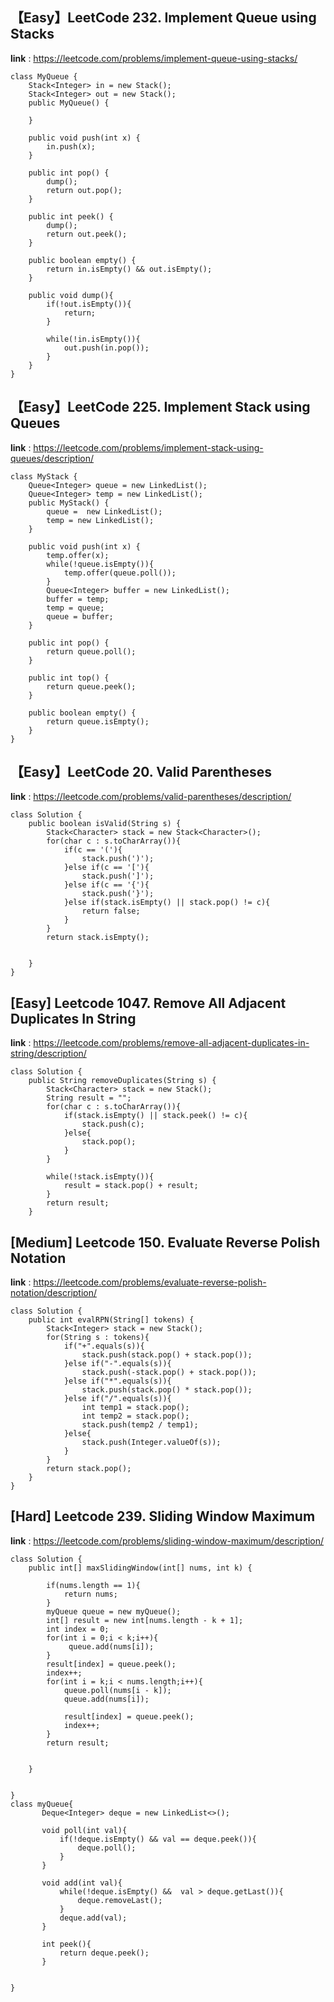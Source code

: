 ## 【Easy】LeetCode 232. Implement Queue using Stacks
**link** : https://leetcode.com/problems/implement-queue-using-stacks/

```
class MyQueue {
    Stack<Integer> in = new Stack();
    Stack<Integer> out = new Stack();
    public MyQueue() {
        
    }
    
    public void push(int x) {
        in.push(x);
    }
    
    public int pop() {
        dump();
        return out.pop();
    }
    
    public int peek() {
        dump();
        return out.peek();
    }
    
    public boolean empty() {
        return in.isEmpty() && out.isEmpty();
    }

    public void dump(){
        if(!out.isEmpty()){
            return;
        }

        while(!in.isEmpty()){
            out.push(in.pop());
        }
    }
}
```

## 【Easy】LeetCode 225. Implement Stack using Queues
**link** : https://leetcode.com/problems/implement-stack-using-queues/description/


```
class MyStack {
    Queue<Integer> queue = new LinkedList();
    Queue<Integer> temp = new LinkedList();
    public MyStack() {
        queue =  new LinkedList();
        temp = new LinkedList();
    }
    
    public void push(int x) {
        temp.offer(x);
        while(!queue.isEmpty()){
            temp.offer(queue.poll());
        }
        Queue<Integer> buffer = new LinkedList();
        buffer = temp;
        temp = queue;
        queue = buffer;
    }
    
    public int pop() {
        return queue.poll();
    }
    
    public int top() {
        return queue.peek();
    }
    
    public boolean empty() {
        return queue.isEmpty();
    }
}

```

## 【Easy】LeetCode 20. Valid Parentheses
**link** : https://leetcode.com/problems/valid-parentheses/description/

```
class Solution {
    public boolean isValid(String s) {
        Stack<Character> stack = new Stack<Character>();
        for(char c : s.toCharArray()){
            if(c == '('){
                stack.push(')');
            }else if(c == '['){
                stack.push(']');
            }else if(c == '{'){
                stack.push('}');
            }else if(stack.isEmpty() || stack.pop() != c){
                return false;
            }
        }
        return stack.isEmpty();
                
         
    }
}
```

## [Easy] Leetcode 1047. Remove All Adjacent Duplicates In String
**link** : https://leetcode.com/problems/remove-all-adjacent-duplicates-in-string/description/

```
class Solution {
    public String removeDuplicates(String s) {
        Stack<Character> stack = new Stack();
        String result = "";
        for(char c : s.toCharArray()){
            if(stack.isEmpty() || stack.peek() != c){
                stack.push(c);
            }else{
                stack.pop();
            }
        }

        while(!stack.isEmpty()){
            result = stack.pop() + result;
        }
        return result;
    }
```
## [Medium] Leetcode 150. Evaluate Reverse Polish Notation
**link** : https://leetcode.com/problems/evaluate-reverse-polish-notation/description/

```
class Solution {
    public int evalRPN(String[] tokens) {
        Stack<Integer> stack = new Stack();
        for(String s : tokens){
            if("+".equals(s)){
                stack.push(stack.pop() + stack.pop());
            }else if("-".equals(s)){
                stack.push(-stack.pop() + stack.pop());
            }else if("*".equals(s)){
                stack.push(stack.pop() * stack.pop());
            }else if("/".equals(s)){
                int temp1 = stack.pop();
                int temp2 = stack.pop();
                stack.push(temp2 / temp1);
            }else{
                stack.push(Integer.valueOf(s));
            }
        }
        return stack.pop();
    }
}
```
## [Hard] Leetcode 239. Sliding Window Maximum
**link** : https://leetcode.com/problems/sliding-window-maximum/description/

```
class Solution {
    public int[] maxSlidingWindow(int[] nums, int k) {

        if(nums.length == 1){
            return nums;
        }
        myQueue queue = new myQueue();
        int[] result = new int[nums.length - k + 1];
        int index = 0;
        for(int i = 0;i < k;i++){
             queue.add(nums[i]);
        }
        result[index] = queue.peek();
        index++;
        for(int i = k;i < nums.length;i++){
            queue.poll(nums[i - k]);
            queue.add(nums[i]);
            
            result[index] = queue.peek();
            index++;
        }
        return result;


    }

    
}
class myQueue{
       Deque<Integer> deque = new LinkedList<>(); 

       void poll(int val){
           if(!deque.isEmpty() && val == deque.peek()){
               deque.poll();
           }
       }

       void add(int val){
           while(!deque.isEmpty() &&  val > deque.getLast()){
               deque.removeLast();
           }
           deque.add(val);
       }

       int peek(){
           return deque.peek();
       }


}
```

